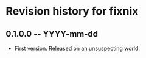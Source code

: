 # Revision history for fixnix

## 0.1.0.0 -- YYYY-mm-dd

* First version. Released on an unsuspecting world.
